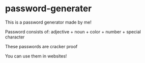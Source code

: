# password-generater

This is a password generator made by me!

Password consists of: adjective + noun + color + number + special character

These passwords are cracker proof

You can use them in websites!